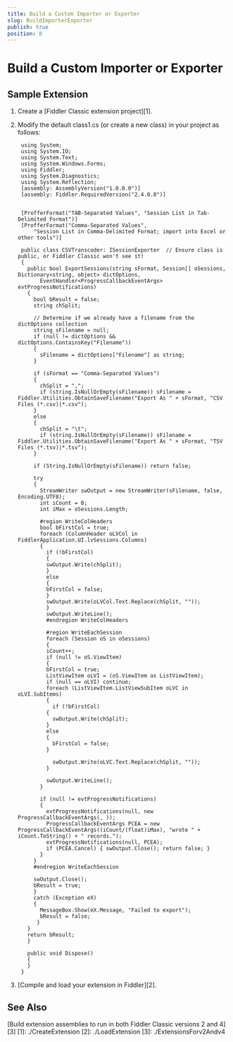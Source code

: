 ```yaml
---
title: Build a Custom Importer or Exporter
slug: BuildImporterExporter
publish: true
position: 8
---
```


Build a Custom Importer or Exporter
===================================

Sample Extension
----------------

1. Create a [Fiddler Classic extension project][1].

2. Modify the default class1.cs (or create a new class) in your project as follows:

		using System;
		using System.IO;
		using System.Text;
		using System.Windows.Forms;
		using Fiddler;
		using System.Diagnostics;
		using System.Reflection;
		[assembly: AssemblyVersion("1.0.0.0")]
		[assembly: Fiddler.RequiredVersion("2.4.0.0")]


		[ProfferFormat("TAB-Separated Values", "Session List in Tab-Delimited Format")]
		[ProfferFormat("Comma-Separated Values", 
			"Session List in Comma-Delimited Format; import into Excel or other tools")]

		public class CSVTranscoder: ISessionExporter  // Ensure class is public, or Fiddler Classic won't see it!
		{
		  public bool ExportSessions(string sFormat, Session[] oSessions, Dictionary<string, object> dictOptions,
			  EventHandler<ProgressCallbackEventArgs> evtProgressNotifications)
		  {
			bool bResult = false; 
			string chSplit;

			// Determine if we already have a filename from the dictOptions collection
			string sFilename = null;
			if (null != dictOptions && dictOptions.ContainsKey("Filename"))
			{
			  sFilename = dictOptions["Filename"] as string;
			}

			if (sFormat == "Comma-Separated Values")
			{
			  chSplit = ",";
			  if (string.IsNullOrEmpty(sFilename)) sFilename = Fiddler.Utilities.ObtainSaveFilename("Export As " + sFormat, "CSV Files (*.csv)|*.csv");
			}
			else
			{
			  chSplit = "\t";
			  if (string.IsNullOrEmpty(sFilename)) sFilename = Fiddler.Utilities.ObtainSaveFilename("Export As " + sFormat, "TSV Files (*.tsv)|*.tsv");
			}

			if (String.IsNullOrEmpty(sFilename)) return false;

			try
			{
			  StreamWriter swOutput = new StreamWriter(sFilename, false, Encoding.UTF8);
			  int iCount = 0;
			  int iMax = oSessions.Length;

			  #region WriteColHeaders
			  bool bFirstCol = true;
			  foreach (ColumnHeader oLVCol in FiddlerApplication.UI.lvSessions.Columns)
			  {
				if (!bFirstCol)
				{
				swOutput.Write(chSplit);
				}
				else
				{
				bFirstCol = false;
				}
				swOutput.Write(oLVCol.Text.Replace(chSplit, ""));
				}
				swOutput.WriteLine();
				#endregion WriteColHeaders

				#region WriteEachSession
				foreach (Session oS in oSessions)
				{
				iCount++;
				if (null != oS.ViewItem)
				{
				bFirstCol = true;
				ListViewItem oLVI = (oS.ViewItem as ListViewItem);
				if (null == oLVI) continue;
				foreach (ListViewItem.ListViewSubItem oLVC in oLVI.SubItems)
				{
				  if (!bFirstCol)
				{
				  swOutput.Write(chSplit);
				}
				else
				{
				  bFirstCol = false;
				} 

				  swOutput.Write(oLVC.Text.Replace(chSplit, ""));
				}

				swOutput.WriteLine();
			  }

			  if (null != evtProgressNotifications)
			  {
				evtProgressNotifications(null, new ProgressCallbackEventArgs(, ));
				ProgressCallbackEventArgs PCEA = new ProgressCallbackEventArgs((iCount/(float)iMax), "wrote " + iCount.ToString() + " records.");
				evtProgressNotifications(null, PCEA);
				if (PCEA.Cancel) { swOutput.Close(); return false; }
			  }
			}
			#endregion WriteEachSession

			swOutput.Close();
			bResult = true;
			}
			catch (Exception eX)
			{
			  MessageBox.Show(eX.Message, "Failed to export");
			  bResult = false;
			 }
		  }
		  return bResult;
		  }

		  public void Dispose()
		  {
		  }
		}


3. [Compile and load your extension in Fiddler][2].

See Also
--------

[Build extension assemblies to run in both Fiddler Classic versions 2 and 4][3]
[1]: ./CreateExtension
[2]: ./LoadExtension
[3]: ./ExtensionsForv2Andv4
